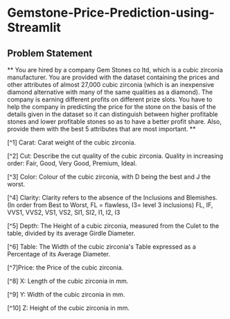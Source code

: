 # Gemstone-Price-Prediction-using-Streamlit
## Problem Statement

** You are hired by a company Gem Stones co ltd, which is a cubic zirconia manufacturer. You are provided with the dataset 
containing the prices and other attributes of almost 27,000 cubic zirconia (which is an inexpensive diamond alternative 
with many of the same qualities as a diamond). The company is earning different profits on different prize slots. 
You have to help the company in predicting the price for the stone on the basis of the details given in the dataset so 
it can distinguish between higher profitable stones and lower profitable stones so as to have a better profit share. 
Also, provide them with the best 5 attributes that are most important. **

[^1] Carat: Carat weight of the cubic zirconia.

[^2] Cut: Describe the cut quality of the cubic zirconia. Quality in increasing order: Fair, Good, Very Good, Premium, Ideal.

[^3] Color: Colour of the cubic zirconia, with D being the best and J the worst.

[^4] Clarity: Clarity refers to the absence of the Inclusions and Blemishes. (In order from Best to Worst, FL = flawless, I3= level 3 inclusions) FL, IF, VVS1, VVS2, VS1, VS2, SI1, SI2, I1, I2, I3

[^5] Depth: The Height of a cubic zirconia, measured from the Culet to the table, divided by its average Girdle Diameter.

[^6] Table: The Width of the cubic zirconia's Table expressed as a Percentage of its Average Diameter.

[^7]Price: the Price of the cubic zirconia.

[^8] X: Length of the cubic zirconia in mm.

[^9] Y: Width of the cubic zirconia in mm.

[^10] Z: Height of the cubic zirconia in mm.
